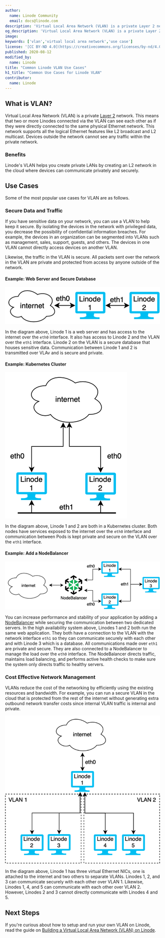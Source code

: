 ```yaml
---
author:
  name: Linode Community
  email: docs@linode.com
description: 'Virtual Local Area Network (VLAN) is a private Layer 2 network. This means that two or more Linodes connected via the VLAN can see each other as if they were directly connected to the same physical Ethernet network.'
og_description: 'Virtual Local Area Network (VLAN) is a private Layer 2 network. This means that two or more Linodes connected via the VLAN can see each other as if they were directly connected to the same physical Ethernet network. This guide explains some common use cases for using Linode''s VLAN.'
image:
keywords: ['vlan','virtual local area network','use case']
license: '[CC BY-ND 4.0](https://creativecommons.org/licenses/by-nd/4.0)'
published: 2020-08-12
modified_by:
  name: Linode
title: "Common Linode VLAN Use Cases"
h1_title: "Common Use Cases for Linode VLAN"
contributor:
  name: Linode
---
```


## What is VLAN?

Virtual Local Area Network (VLAN) is a private [Layer 2](https://en.wikipedia.org/wiki/OSI_model#Layer_2:_Data_Link_Layer) network. This means that two or more Linodes connected via the VLAN can see each other as if they were directly connected to the same physical Ethernet network. This network supports all the logical Ethernet features like L2 broadcast and L2 multicast. Devices outside the network cannot see any traffic within the private network.

### Benefits

Linode's VLAN helps you create private LANs by creating an L2 network in the cloud where devices can communicate privately and securely.

## Use Cases

Some of the most popular use cases for VLAN are as follows.

### Secure Data and Traffic

If you have sensitive data on your network, you can use a VLAN to help keep it secure. By isolating the devices in the network with privileged data, you decrease the possibility of confidential information breaches. For example, the devices in an organization can be segmented into VLANs such as management, sales, support, guests, and others. The devices in one VLAN cannot directly access devices on another VLAN.

Likewise, the traffic in the VLAN is secure. All packets sent over the network in the VLAN are private and protected from access by anyone outside of the network.

#### Example: Web Server and Secure Database

![Web Server to VLAN Secure Database Configuration](vlan-web-server-db-config.png "Web Server to VLAN Secure Database Configuration")

In the diagram above, Linode 1 is a web server and has access to the internet over the `eth0` interface. It also has access to Linode 2 and the VLAN over the `eth1` interface. Linode 2 on the VLAN is a secure database that houses sensitive data. Communication between Linode 1 and 2 is transmitted over VLAv and is secure and private.

#### Example: Kubernetes Cluster

![Kubernetes Cluster with VLAN Configuration](vlan-kubernetes-cluster-config.png "Kubernetes Cluster VLAN Configuration")

In the diagram above, Linode 1 and 2 are both in a Kubernetes cluster. Both nodes have services exposed to the internet over the `eth0` interface and communication between Pods is kept private and secure on the VLAN over the `eth1` interface.

#### Example: Add a NodeBalancer

![NodeBalancer with VLAN Configuration](nodebalancer-vlan-config.png "NodeBalancer with VLAN Configuration")

You can increase performance and stability of your application by adding a [NodeBalancer](https://www.linode.com/products/nodebalancers/) while securing the communication between two dedicated servers. In the high availability system above, Linodes 1 and 2 both run the same web application. They both have a connection to the VLAN with the network interface `eth1` so they can communicate securely with each other and with Linode 3 which is a database. All communications made over `eth1` are private and secure. They are also connected to a NodeBalancer to manage the load over the `eth0` interface. The NodeBalancer directs traffic, maintains load balancing, and performs active health checks to make sure the system only directs traffic to healthy servers.

### Cost Effective Network Management

VLANs reduce the cost of the networking by efficiently using the existing resources and bandwidth. For example, you can run a secure VLAN in the cloud that is protected from the rest of the internet without generating extra outbound network transfer costs since internal VLAN traffic is internal and private.

![Multiple VLAN Configuration](multi-vlan-config.png "Multiple VLAN Configuration")

In the diagram above, Linode 1 has three virtual Ethernet NICs, one is attached to the internet and two others to separate VLANs. Linodes 1, 2, and 3 can communicate securely with each other over VLAN 1. Likewise, Linodes 1, 4, and 5 can communicate with each other over VLAN 2. However, Linodes 2 and 3 cannot directly communicate with Linodes 4 and 5.

## Next Steps

If you're curious about how to setup and run your own VLAN on Linode, read the guide on [Building a Virtual Local Area Network (VLAN) on Linode](/docs/networking/vlan/how-to-build-a-vlan-on-linode).
